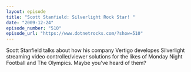 ```yaml
---
layout: episode
title: "Scott Stanfield: Silverlight Rock Star! "
date: "2009-12-24"
episode_number: "510"
episode_url: "https://www.dotnetrocks.com/?show=510"
---
```


Scott Stanfield talks about how his company Vertigo developes Silverlight streaming video controller/viewer solutions for 
the likes of Monday Night Football and The Olympics. Maybe you've heard of them?
